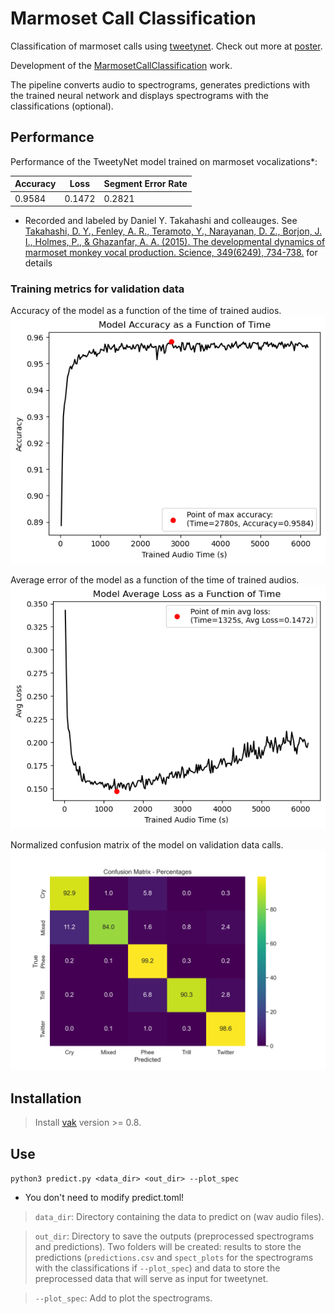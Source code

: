 # Marmoset Call Classification

Classification of marmoset calls using [tweetynet](https://github.com/yardencsGitHub/tweetynet.git). Check out more at [poster](performance_pics/poster.pdf).

Development of the [MarmosetCallClassification](https://github.com/kalleknast/MarmosetCallClassification.git) work.

The pipeline converts audio to spectrograms, generates predictions with the trained neural network and displays spectrograms with the classifications (optional).

## Performance

Performance of the TweetyNet model trained on marmoset vocalizations*:

| Accuracy | Loss | Segment Error Rate |
|---------|------|-----|
| 0.9584 | 0.1472 | 0.2821 |

* Recorded and labeled by Daniel Y. Takahashi and colleauges. See [Takahashi, D. Y., Fenley, A. R., Teramoto, Y., Narayanan, D. Z., Borjon, J. I., Holmes, P., & Ghazanfar, A. A. (2015). The developmental dynamics of marmoset monkey vocal production. Science, 349(6249), 734-738.](https://doi.org/10.1126/science.aab1058) for details

### Training metrics for validation data

Accuracy of the model as a function of the time of trained audios.
![Accuracy](performance_pics/acc.png)

Average error of the model as a function of the time of trained audios.
![Loss](performance_pics/loss.png)

Normalized confusion matrix of the model on validation data calls.
![Confusion Matrix](performance_pics/confusion_matrix.png)

## Installation

> Install [vak](https://vak.readthedocs.io/en/latest/get_started/installation.html) version >= 0.8.

## Use

```python3 predict.py <data_dir> <out_dir> --plot_spec```

* You don't need to modify predict.toml!

> ```data_dir```: Directory containing the data to predict on (wav audio files).

> ```out_dir```: Directory to save the outputs (preprocessed spectrograms and predictions). Two folders will be created: results to store the predictions (```predictions.csv``` and ```spect_plots``` for the spectrograms with the classifications if ```--plot_spec```) and data to store the preprocessed data that will serve as input for tweetynet.

> ```--plot_spec```: Add to plot the spectrograms.
